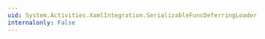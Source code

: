 ```yaml
---
uid: System.Activities.XamlIntegration.SerializableFuncDeferringLoader.Load(System.Xaml.XamlReader,System.IServiceProvider)
internalonly: False
---
```

